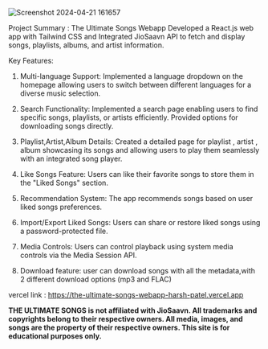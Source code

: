 
![Screenshot 2024-04-21 161657](https://github.com/patelharsh80874/THE-ULTIMATE-SONGS-WEBAPP/assets/110234600/a3ebe5a5-c50c-48ea-b4de-5531846ffeb9)


 Project Summary : The Ultimate Songs Webapp
 Developed a React.js web app with Tailwind CSS and
 Integrated JioSaavn API to fetch and display songs,
 playlists, albums, and artist information.

 
 Key Features:
 
 1. Multi-language Support: 
Implemented a language dropdown on the
 homepage allowing users to switch between
 different languages for a diverse music selection.

 2. Search Functionality: 
Implemented a search page enabling users to
 find specific songs, playlists, or artists efficiently.
 Provided options for downloading songs directly.

 3. Playlist,Artist,Album Details: 
Created a detailed page for playlist , artist , album
 showcasing its songs and allowing users to play
 them seamlessly with an integrated song player.

 4. Like Songs Feature: Users can like their favorite songs to store them in the "Liked
Songs" section.

 5. Recommendation System: The app recommends songs based on user
liked songs preferences.

 6. Import/Export Liked Songs: Users can share or restore liked songs using a
password-protected file.

 7. Media Controls: Users can control playback using system media controls
via the Media Session API.

 8. Download feature: user can download songs with all the metadata,with 2 different 
download options (mp3 and FLAC)

 vercel link :
 https://the-ultimate-songs-webapp-harsh-patel.vercel.app


**THE ULTIMATE SONGS is not affiliated with JioSaavn. All trademarks and copyrights belong to their respective owners. All media, images, and songs are the property of their respective owners. This site is for educational purposes only.**
